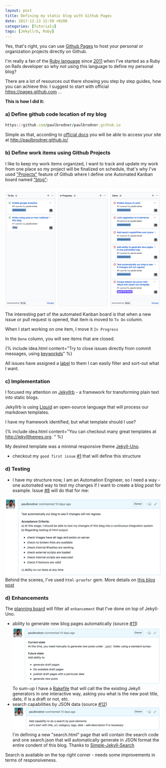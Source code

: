 ```yaml
---
layout: post
title: Defining my static blog with Github Pages
date: 2017-12-13 12:59 +0200
categories: [Tutorials]
tags: [Jekyllrb, Ruby]
---
```

Yes, that's right, you can use [Github Pages](https://pages.github.com) to host your personal or organization projects directly on Github.

I'm really a fan of the [Ruby language](https://www.ruby-lang.org/en/) since [2011](https://www.linkedin.com/in/paulbrodner/) when I've started as a Ruby on Rails developer so why not using this language to define my personal blog?

There are a lot of resources out there showing you step by step guides, how you can achieve this: I suggest to start with official https://pages.github.com ...

**This is how I did it:**
### a) Define github code location of my blog
```ruby
https://github.com/paulbrodner/paulbrodner.github.io
```

Simple as that, according to [official docs](https://pages.github.com) you will be able to access your site at http://paulbrodner.github.io/ 

### b) Define work items using Github Projects
I like to keep my work items organized, I want to track and update my work from one place so my project will be finalized on schedule, that's why I've used ["Projects"](https://help.github.com/articles/about-project-boards/) feature of Github where I define one Automated Kanban board named ["blog"](https://github.com/paulbrodner/paulbrodner.github.io/projects/1?):

![Kanban Blog](/images/posts/blog-kanban.png)

The interesting part of the automated Kanban board is that when a new issue or pull request is opened, that item is moved to `To Do` column.

When I start working on one item, I move it `In Progress`

In the `Done` column, you will see items that are closed.

 {% include idea.html content="Try to close issues directly from commit messages, using <a href='https://help.github.com/articles/closing-issues-using-keywords/'>keyworkds</a>" %}

All issues have assigned a [label](https://help.github.com/articles/applying-labels-to-issues-and-pull-requests/) to them I can easily filter and sort-out what I want.

### c) Implementation

I focused my attention on [Jekyllrb](https://jekyllrb.com) - a framework for transforming plain text into static blogs.

Jekyllrb is using [Liquid](https://shopify.github.io/liquid/) an open-source language that will process our markdown templates.

I have my framework identified, but what template should I use?

{% include idea.html content="You can checkout many great templates at http://jekyllthemes.org. " %}


My desired template was a minimal responsive theme [Jekyll-Uno](https://github.com/joshgerdes/jekyll-uno).
- checkout my `good first issue` [#1](https://github.com/paulbrodner/paulbrodner.github.io/issues/1) that will define this structure

### d) Testing
- I have my structure now, I am an Automation Engineer, so I need a way - one automated way to test my changes if I want to create a blog post for example. Issue [#8](https://github.com/paulbrodner/paulbrodner.github.io/issues/8) will do that for me:

![Test My Blog](/images/posts/test-my-blog.png)
Behind the scenes, I've used `html-proofer` gem. More details on [this blog post](/2017/test-my-rendered-html-files-with-html-proofer/)

### d) Enhancements
The [planning board](https://github.com/paulbrodner/paulbrodner.github.io/projects/1?card_filter_query=label%3Aenhancement) will filter all `enhancement` that I've done on top of Jekyll-Uno.
* ability to generate new blog pages automatically (source [#11](https://github.com/paulbrodner/paulbrodner.github.io/pull/11))
![Generate Pages](/images/posts/generate-pages.png)
To sum-up I have a [Rakefile](https://github.com/paulbrodner/paulbrodner.github.io/blob/master/Rakefile) that will call the the existing Jekyll generators in one interactive way, asking you what is the new post title, date, if is a draft or not, etc.
* search capabilities by JSON data (source [#12](https://github.com/paulbrodner/paulbrodner.github.io/pull/12))
![Search Capabilities](/images/posts/search-capabilities.png)
I'm defining a new "search.html" page that will contain the search code and one search.json that will automatically generate in JSON format the entire condent of this blog. Thanks to [Simple-Jekyll-Search](https://github.com/christian-fei/Simple-Jekyll-Search)

Search is available on the top right corner - needs some improvements in terms of responsiveness.
